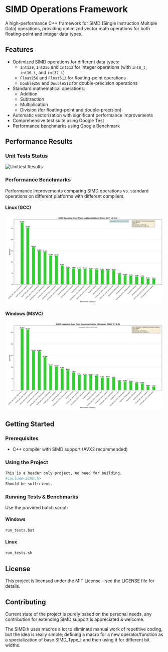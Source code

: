# SIMD Operations Framework

A high-performance C++ framework for SIMD (Single Instruction Multiple Data) operations, providing optimized vector math operations for both floating-point and integer data types.

## Features

- Optimized SIMD operations for different data types:
  - `Int128`, `Int256` and `Int512` for integer operations (with `int8_t`, `int16_t`, and `int32_t`)
  - `Float256` and `Float512` for floating-point operations
  - `Double256` and `Double512` for double-precision operations
- Standard mathematical operations:
  - Addition
  - Subtraction
  - Multiplication
  - Division (for floating-point and double-precision)
- Automatic vectorization with significant performance improvements
- Comprehensive test suite using Google Test
- Performance benchmarks using Google Benchmark

## Performance Results

### Unit Tests Status

![Unittest Results](benchmark_results_windows_gcc/unit_test_results.png)  

### Performance Benchmarks

Performance improvements comparing SIMD operations vs. standard operations on different platforms with different compilers.

#### Linux (GCC) 
![Benchmark Speedup Linux](benchmark_results_linux_gcc/consolidated_speedup.png)  


#### Windows (MSVC)
![Benchmark Speedup Windows](benchmark_results_windows_msvc/consolidated_speedup.png)


## Getting Started

### Prerequisites

- C++ compiler with SIMD support (AVX2 recommended)

### Using the Project

```bash
This is a header only project, no need for building. 
#include<SIMD.h>
Should be sufficient.
```

### Running Tests & Benchmarks

Use the provided batch script:

 #### Windows
```bash
run_tests.bat
```

#### Linux
```bash
run_tests.sh
```

## License

This project is licensed under the MIT License - see the LICENSE file for details.

## Contributing

Current state of the project is purely based on the personal needs, any contribution for extending SIMD support is appreciated & welcome.

The SIMD.h uses macros a lot to eliminate manual work of repetitive coding, but the idea is really simple; defining a macro for a new operator/function as a specialization of base SIMD_Type_t and then using it for different bit widths.